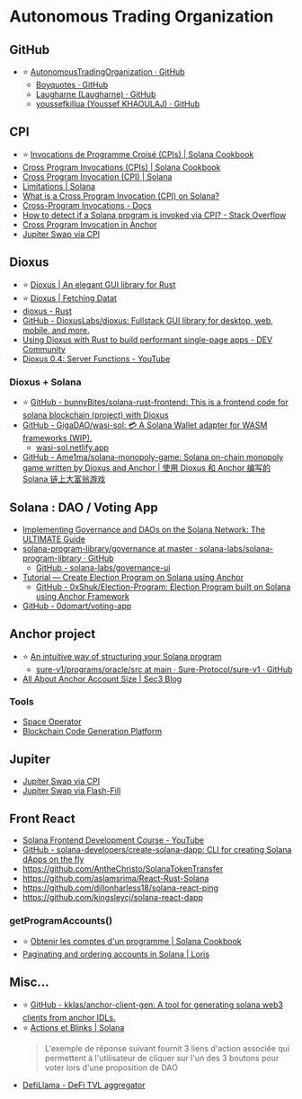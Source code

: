 # Autonomous Trading Organization

## GitHub

- ⭐ [AutonomousTradingOrganization · GitHub](https://github.com/AutonomousTradingOrganization)
  - [Boyquotes · GitHub](https://github.com/Boyquotes)
  - [Laugharne (Laugharne) · GitHub](https://Github.com/Laugharne)
  - [youssefkillua (Youssef KHAOULAJ) · GitHub](https://Github.com/youssefkillua)


## CPI

- ⭐ [Invocations de Programme Croisé (CPIs) | Solana Cookbook](https://solanacookbook.com/fr/core-concepts/cpi.html#faits)
- [Cross Program Invocations (CPIs) | Solana Cookbook](https://solanacookbook.com/core-concepts/cpi.html#facts)
- [Cross Program Invocation (CPI) | Solana](https://solana.com/docs/core/cpi)
- [Limitations | Solana](https://solana.com/docs/programs/limitations#cpi-call-depth-%60calldepth%60-error)
- [What is a Cross Program Invocation (CPI) on Solana?](https://www.quicknode.com/guides/solana-development/anchor/what-are-cpis)
- [Cross-Program Invocations - Docs](https://www.anchor-lang.com/docs/cross-program-invocations)
- [How to detect if a Solana program is invoked via CPI? - Stack Overflow](https://stackoverflow.com/questions/72540314/how-to-detect-if-a-solana-program-is-invoked-via-cpi)
- [Cross Program Invocation in Anchor](https://www.rareskills.io/post/cross-program-invocation)
- [Jupiter Swap via CPI](https://station.jup.ag/docs/apis/cpi)


## Dioxus

- ⭐ [Dioxus | An elegant GUI library for Rust](https://dioxuslabs.com/)
- ⭐ [Dioxus | Fetching Datat](https://dioxuslabs.com/learn/0.5/guide/data_fetching)
- [dioxus - Rust](https://docs.rs/dioxus/latest/dioxus/)
- [GitHub - DioxusLabs/dioxus: Fullstack GUI library for desktop, web, mobile, and more.](https://github.com/DioxusLabs/dioxus)
- [Using Dioxus with Rust to build performant single-page apps - DEV Community](https://dev.to/logrocket/using-dioxus-with-rust-to-build-performant-single-page-apps-3aem)
- [Dioxus 0.4: Server Functions - YouTube](https://www.youtube.com/watch?v=BbQzRdxekao)

### Dioxus + Solana

- ⭐ [GitHub - bunnyBites/solana-rust-frontend: This is a frontend code for solana blockchain (project) with Dioxus](https://github.com/bunnyBites/solana-rust-frontend)
- [GitHub - GigaDAO/wasi-sol: 💳 A Solana Wallet adapter for WASM frameworks (WIP).](https://github.com/GigaDAO/wasi-sol)
  - [wasi-sol.netlify.app](https://wasi-sol.netlify.app/)
- [GitHub - Ame1ma/solana-monopoly-game: Solana on-chain monopoly game written by Dioxus and Anchor | 使用 Dioxus 和 Anchor 编写的 Solana 链上大富翁游戏](https://github.com/Ame1ma/solana-monopoly-game)


## Solana : DAO / Voting App

- [Implementing Governance and DAOs on the Solana Network: The ULTIMATE Guide](https://medium.com/coinmonks/implementing-governance-and-daos-on-the-solana-network-the-ultimate-guide-c3d9afb5f7ec)
- [solana-program-library/governance at master · solana-labs/solana-program-library · GitHub](https://github.com/solana-labs/solana-program-library/tree/master/governance)
  - [GitHub - solana-labs/governance-ui](https://github.com/solana-labs/governance-ui)
- [Tutorial — Create   Election Program on Solana using Anchor](https://medium.com/@0xShuk/creating-election-program-on-solana-using-anchor-793dc38b3b50)
  - [GitHub - 0xShuk/Election-Program: Election Program built on Solana using Anchor Framework](https://github.com/0xShuk/Election-Program/)
- [GitHub - 0domart/voting-app](https://github.com/0domart/voting-app)


## Anchor project

- ⭐ [An intuitive way of structuring your Solana program](https://0xksure.medium.com/an-intuitive-way-of-structuring-your-solana-program-43c371007152)
  - [sure-v1/programs/oracle/src at main · Sure-Protocol/sure-v1 · GitHub](https://github.com/Sure-Protocol/sure-v1/tree/main/programs/oracle/src)
- [All About Anchor Account Size | Sec3 Blog](https://www.sec3.dev/blog/all-about-anchor-account-size)

### Tools

- [Space Operator](https://spaceoperator.com/)
- [Blockchain Code Generation Platform](https://www.codigo.ai/)


## Jupiter

- [Jupiter Swap via CPI](https://station.jup.ag/docs/apis/cpi)
- [Jupiter Swap via Flash-Fill](https://station.jup.ag/docs/apis/flash-fill)


## Front React

- [Solana Frontend Development Course - YouTube](https://www.youtube.com/playlist?list=PLMZny7wGLM6w4t7pMGATxFTjjMduTsEiF)
- [GitHub - solana-developers/create-solana-dapp: CLI for creating Solana dApps on the fly](https://github.com/solana-developers/create-solana-dapp)
- https://github.com/AntheChristo/SolanaTokenTransfer
- https://github.com/aslamsrima/React-Rust-Solana
- https://github.com/dillonharless18/solana-react-ping
- https://github.com/kingsleycj/solana-react-dapp

### getProgramAccounts()

- ⭐ [Obtenir les comptes d'un programme | Solana Cookbook](https://solanacookbook.com/fr/guides/get-program-accounts.html#faits)
- [Paginating and ordering accounts in Solana | Loris](https://lorisleiva.com/paginating-and-ordering-accounts-in-solana)


## Misc...

- ⭐ [GitHub - kklas/anchor-client-gen: A tool for generating solana web3 clients from anchor IDLs.](https://github.com/kklas/anchor-client-gen)
- ⭐ [Actions et Blinks | Solana](https://solana.com/fr/docs/advanced/actions)
  > L'exemple de réponse suivant fournit 3 liens d'action associée qui permettent à l'utilisateur de cliquer sur l'un des 3 boutons pour voter lors d'une proposition de DAO
- [DefiLlama - DeFi TVL aggregator](https://defillama.com/yields?chain=Solana)

